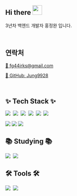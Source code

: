 ## Hi there <img src="https://user-images.githubusercontent.com/42378118/110234147-e3259600-7f4e-11eb-95be-0c4047144dea.gif" width="30"><br>

3년차 백엔드 개발자 홍정완 입니다.

<br>

## 연락처

[📧 fg44irks@gmail.com](mailto:fg44irks@gmail.com)

[📁 GitHub: Jung9928](https://github.com/Jung9928)

<br>

## ✨ Tech Stack ✨
<div align="left">
<img src="https://img.shields.io/badge/spring-088A29.svg?style=for-the-badge&logo=spring&logoColor=white" 
/>&nbsp
<img src="https://img.shields.io/badge/Java-ED8B00?style=for-the-badge&logo=openjdk&logoColor=white" 
/>&nbsp
<img src="https://img.shields.io/badge/python-3670A0?style=for-the-badge&logo=python&logoColor=ffdd54" 
/>&nbsp
  <img src="https://img.shields.io/badge/-Vue.js-4fc08d?style=for-the-badge&logo=vuedotjs&logoColor=white"
/>&nbsp
  <img src="https://img.shields.io/badge/c-00599C.svg?style=for-the-badge&logo=c&logoColor=white" 
/>&nbsp
  <img src="https://img.shields.io/badge/x86%20asm-20232a.svg?style=for-the-badge&logo=x86%20asm&logoColor=61DAFB" 
/>&nbsp

  <img src="https://img.shields.io/badge/mysql-4479A1?style=for-the-badge&logo=mysql&logoColor=white" 
/>
  <img src="https://img.shields.io/badge/-Oracle-C0C0C0?style=for-the-badge&logo=Oracle&logoColor=F80000" 
/>
  <img src="https://img.shields.io/badge/Spring_data_jpa-6DB33F?style=for-the-badge&logo=SpringSecurity&logoColor=white" 
/>
</div>


## 📚 Studying 📚
<div align="left">
  <img src="https://img.shields.io/badge/Redis-DC382D?style=for-the-badge&logo=redis&logoColor=white" />&nbsp
  <img src="https://img.shields.io/badge/Spring%20Security-6DB33F?style=for-the-badge&logo=springsecurity&logoColor=white" />&nbsp
</div>


## 🛠 Tools 🛠
<div align="left">
  <img src="https://img.shields.io/badge/github-181717.svg?style=for-the-badge&logo=github&logoColor=white" />&nbsp
  <img src="https://img.shields.io/badge/Intellij%20Idea-000?logo=intellij-idea&style=for-the-badge" />&nbsp
